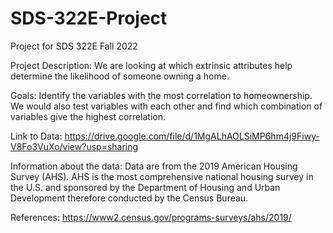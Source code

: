 # SDS-322E-Project
Project for SDS 322E Fall 2022

Project Description: We are looking at which extrinsic attributes help determine the likelihood of someone owning a home. 

Goals: Identify the variables with the most correlation to homeownership. We would also test variables with each other and find which combination of variables give the highest correlation.

Link to Data: https://drive.google.com/file/d/1MgALhAOLSiMP6hm4j9Fiwy-V8Fo3VuXo/view?usp=sharing

Information about the data:  Data are from the 2019 American Housing Survey (AHS). AHS is the most comprehensive national housing survey in the U.S. and sponsored by the Department of Housing and Urban Development therefore conducted by the Census Bureau. 

References: https://www2.census.gov/programs-surveys/ahs/2019/
